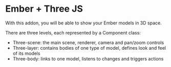 # Ember + Three JS

With this addon, you will be able to show your Ember models in 3D space.

There are three levels, each represented by a Component class:
* Three-scene: the main scene, renderer, camera and pan/zoom controls
* Three-layer: contains bodies of one type of model, defines look and feel of its models
* Three-body: links to one model, listens to changes and triggers actions
